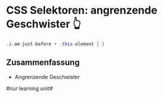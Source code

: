 # CSS Selektoren: angrenzende Geschwister 👆

```java
.i-am-just-before + .this-element { }
```

## Zusammenfassung
- Angrenzende Geschwister


#nur learning unit#